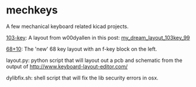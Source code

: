 # mechkeys

A few mechanical keyboard related kicad projects.

[103-key](http://www.keyboard-layout-editor.com/##@@=PrtSc&=Scroll%20Lock&=Pause%0ABreak&_x:1.25%3B&=Esc&_x:1%3B&=F1&=F2&=F3&=F4&_x:0.5%3B&=F5&=F6&=F7&=F8&_x:0.5%3B&=F9&=F10&=F11&=F12&_x:0.25&a:7%3B&=Home&=End%3B&@_y:0.5%3B&=Num%20Lock&=%2F%2F&=*&=-&_x:0.25&a:4%3B&=%7E%0A%60&=!%0A1&=%2F@%0A2&=%23%0A3&=$%0A4&=%25%0A5&=%5E%0A6&=%2F&%0A7&=*%0A8&=%28%0A9&=%29%0A0&=%2F_%0A-&=+%0A%2F=&_w:2%3B&=Backspace&_x:0.25&a:7%3B&=Ins&=PgUp%3B&@_f:3%3B&=7%0AHome&=8%0A%E2%86%91&=9%0APgUp&_h:2%3B&=+&_x:0.25&a:4&w:1.5%3B&=Tab&=Q&=W&=E&=R&=T&=Y&=U&=I&=O&=P&=%7B&=%7D&_w:1.5%3B&=%7C&_x:0.25%3B&=Del&=PgDn%3B&@=4%0A%E2%86%90&=5&=6%0A%E2%86%92&_x:1.25&a:4&w:1.75%3B&=Caps%20Lock&=A&=S&=D&=F&=G&=H&=J&=K&=L&=%2F:&=%22&_w:2.25%3B&=Enter%3B&@=1%0AEnd&=2%0A%E2%86%93&=3%0APgDn&_h:2%3B&=Enter&_x:0.25&a:4&w:2.25%3B&=Shift&=Z&=X&=C&=V&=B&=N&=M&=%3C&=%3E&=%3F&_w:2.75%3B&=Shift&_x:0.25%3B&=%E2%86%91%3B&@_w:2%3B&=0%0AIns&=.%0ADel&_x:1.25&a:4&w:1.25%3B&=Ctrl&_w:1.25%3B&=Win&_w:1.25%3B&=Alt&_w:6.25%3B&=&_a:4&w:1.25%3B&=Alt&_w:1.25%3B&=Win&_w:1.25%3B&=Menu&_x:0.5&a:7%3B&=%E2%86%90&=%E2%86%93&=%E2%86%92): A layout from w00dyallen in this post: [my_dream_layout_103key_99](https://www.reddit.com/r/MechanicalKeyboards/comments/4l9j7y/my_dream_layout_103key_99/)

[68+10](http://www.keyboard-layout-editor.com/##@_name=MF68+10%3B&@_a:7%3B&=F1&=F2&_x:0.25&a:4%3B&=~%0A%60&=!%0A1&=%2F@%0A2&=%23%0A3&=$%0A4&=%25%0A5&=^%0A6&=%2F&%0A7&=*%0A8&=%28%0A9&=%29%0A0&=%2F_%0A-&=+%0A%2F=&_w:2%3B&=Backspace&_x:0.25&a:7%3B&=Ins&=PgUp%3B&@=F3&=F4&_x:0.25&w:1.5%3B&=Tab&=Q&=W&=E&=R&=T&=Y&=U&=I&=O&=P&={&=}&_w:1.5%3B&=|&_x:0.25%3B&=Del&=PgDn%3B&@=F5&=F6&_x:0.25&w:1.75%3B&=Caps%20Lock&=A&=S&=D&=F&=G&=H&=J&=K&=L&=%2F:&=%22&_w:2.25%3B&=Enter%3B&@=F7&=F8&_x:0.25&w:2.25%3B&=Shift&=Z&=X&=C&=V&=B&=N&=M&=%3C&=%3E&=%3F&_w:2.75%3B&=Shift&_x:0.25%3B&=%E2%86%91%3B&@=F9&=F10&_x:0.25&w:1.25%3B&=Ctrl&_w:1.25%3B&=Win&_w:1.25%3B&=Alt&_w:6.25%3B&=&_a:4&w:1.25%3B&=Alt&_w:1.25%3B&=Win&_w:1.25%3B&=Menu&_x:0.5&a:7%3B&=%E2%86%90&=%E2%86%93&=%E2%86%92): The 'new' 68 key layout with an f-key block on the left. 

layout.py: python script that will layout out a pcb and schematic from the output of http://www.keyboard-layout-editor.com/

dylibfix.sh: shell script that will fix the lib security errors in osx.
